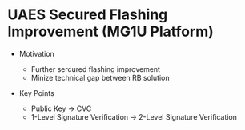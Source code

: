 # UAES Secured Flashing Improvement \(MG1U Platform\)

* Motivation
  * Further sercured flashing improvement 
  * Minize technical gap between RB solution
  
  
* Key Points
  * Public Key -&gt; CVC
  * 1-Level Signature Verification -&gt; 2-Level Signature Verification
  




